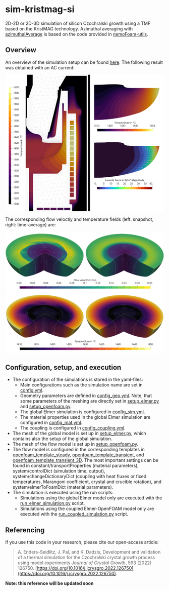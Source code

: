 # sim-kristmag-si
2D-2D or 2D-3D simulation of silicon Czochralski growth using a TMF based on the KristMAG technology. Azimuthal averaging with [azimuthalAverage](azimuthalAverage) is based on the code provided in [nemoFoam-utils](https://github.com/nemocrys/nemoFoam-utils).

## Overview

An overview of the simulation setup can be found [here](figures/setup.pdf). The following result was obtained with an AC current:

![result-2D-simulation](figures/2D-3D_AC-global.png)

The corresponding flow veloctiy and temperature fields (left: snapshot, right: time-average) are:

![result-flow-velocity](figures/AC_flow-velocity.png)
![result-flow-temperature](figures/AC_temperature.png)

## Configuration, setup, and execution

- The configuration of the simulations is stored in the yaml-files:
  - Main configurations such as the simulation name are set in [config.yml](config.yml).
  - Geometry parameters are defined in [config_geo.yml](config_geo.yml). Note, that some parameters of the meshing are directly set in [setup_elmer.py](setup_elmer.py) and [setup_openfoam.py](setup_openfoam.py).
  - The global Elmer simulation is configured in [config_sim.yml](config_sim.yml).
  - The material properties used in the global Elmer simulation are configured in [config_mat.yml](config_mat.yml).
  - The coupling is configured in [config_coupling.yml](config_coupling.yml).
- The mesh of the global model is set up in [setup_elmer.py](setup_elmer.py), which contains also the setup of the global simulation.
- The mesh of the flow model is set up in [setup_openfoam.py](setup_openfoam.py).
- The flow model is configured in the corresponding templates in [openfoam_template_steady](openfoam_template_steady), [openfoam_template_transient](openfoam_template_transient), and [openfoam_template_transient_3D](openfoam_template_transient_3D). The most important settings can be found in constant/transportProperties (material parameters), system/controlDict (simulation time, output), system/changeDictionaryDict (coupling with heat fluxes or fixed temperatures, Marangoni coefficient, crystal and crucible rotation), and system/elmerToFoamDict (material parameters).
- The simulation is executed using the run scripts:
  - Simulations using the global Elmer model only are executed with the [run_elmer_simulation.py](run_elmer_simulation.py) script.
  - Simulations using the coupled Elmer-OpenFOAM model only are executed with the [run_coupled_simulation.py](run_coupled_simulation.py) script.

## Referencing
If you use this code in your research, please cite our open-access article:

> A. Enders-Seidlitz, J. Pal, and K. Dadzis, Development and validation of a thermal simulation for the Czochralski crystal growth process using model experiments *Journal of Crystal Growth*,  593 (2022) 126750. [https://doi.org/10.1016/j.jcrysgro.2022.126750](https://doi.org/10.1016/j.jcrysgro.2022.126750).

**Note: this reference will be updated soon**
